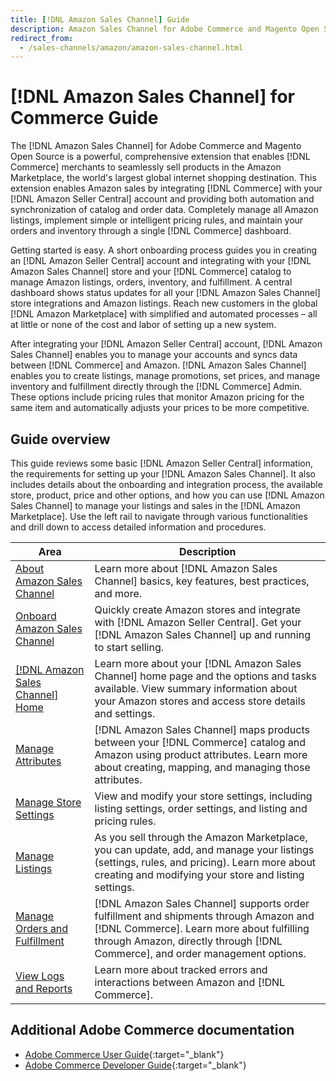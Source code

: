 ```yaml
---
title: [!DNL Amazon Sales Channel] Guide
description: Amazon Sales Channel for Adobe Commerce and Magento Open Source enables merchants to seamlessly sell products in the Amazon Marketplace.
redirect_from:
  - /sales-channels/amazon/amazon-sales-channel.html
---
```


# [!DNL Amazon Sales Channel] for Commerce Guide

The [!DNL Amazon Sales Channel] for Adobe Commerce and Magento Open Source is a powerful, comprehensive extension that enables [!DNL Commerce] merchants to seamlessly sell products in the Amazon Marketplace, the world's largest global internet shopping destination. This extension enables Amazon sales by integrating [!DNL Commerce] with your [!DNL Amazon Seller Central] account and providing both automation and synchronization of catalog and order data. Completely manage all Amazon listings, implement simple or intelligent pricing rules, and maintain your orders and inventory through a single [!DNL Commerce] dashboard.

Getting started is easy. A short onboarding process guides you in creating an [!DNL Amazon Seller Central] account and integrating with your [!DNL Amazon Sales Channel] store and your [!DNL Commerce] catalog to manage Amazon listings, orders, inventory, and fulfillment. A central dashboard shows status updates for all your [!DNL Amazon Sales Channel] store integrations and Amazon listings. Reach new customers in the global [!DNL Amazon Marketplace] with simplified and automated processes – all at little or none of the cost and labor of setting up a new system.

After integrating your [!DNL Amazon Seller Central] account, [!DNL Amazon Sales Channel] enables you to manage your accounts and syncs data between [!DNL Commerce] and Amazon. [!DNL Amazon Sales Channel] enables you to create listings, manage promotions, set prices, and manage inventory and fulfillment directly through the [!DNL Commerce] Admin. These options include pricing rules that monitor Amazon pricing for the same item and automatically adjusts your prices to be more competitive.

## Guide overview

This guide reviews some basic [!DNL Amazon Seller Central] information, the requirements for setting up your [!DNL Amazon Sales Channel]. It also includes details about the onboarding and integration process, the available store, product, price and other options, and how you can use [!DNL Amazon Sales Channel] to manage your listings and sales in the [!DNL Amazon Marketplace]. Use the left rail to navigate through various functionalities and drill down to access detailed information and procedures.

|Area|Description|
|----|----|
|[About Amazon Sales Channel](./about-amazon-sales-channel.md)|Learn more about [!DNL Amazon Sales Channel] basics, key features, best practices, and more.|
|[Onboard Amazon Sales Channel](./amazon-onboarding-home.md)|Quickly create Amazon stores and integrate with [!DNL Amazon Seller Central]. Get your [!DNL Amazon Sales Channel] up and running to start selling.|
|[[!DNL Amazon Sales Channel] Home](./amazon-sales-channel-home.md)|Learn more about your [!DNL Amazon Sales Channel] home page and the options and tasks available. View summary information about your Amazon stores and access store details and settings.|
|[Manage Attributes](./attributes-view.md)|[!DNL Amazon Sales Channel] maps products between your [!DNL Commerce] catalog and Amazon using product attributes. Learn more about creating, mapping, and managing those attributes.|
|[Manage Store Settings](./ob-store-review.md)|View and modify your store settings, including listing settings, order settings, and listing and pricing rules.|
|[Manage Listings](./managing-product-listings.md)|As you sell through the Amazon Marketplace, you can update, add, and manage your listings (settings, rules, and pricing). Learn more about creating and modifying your store and listing settings.|
|[Manage Orders and Fulfillment](./managing-orders.md)|[!DNL Amazon Sales Channel] supports order fulfillment and shipments through Amazon and [!DNL Commerce]. Learn more about fulfilling through Amazon, directly through [!DNL Commerce], and order management options.|
|[View Logs and Reports](./amazon-logs-reports.md)|Learn more about tracked errors and interactions between Amazon and [!DNL Commerce].|

## Additional Adobe Commerce documentation

- [Adobe Commerce User Guide](https://docs.magento.com/user-guide/){:target="_blank"}
- [Adobe Commerce Developer Guide](https://devdocs.magento.com/){:target="_blank"}
